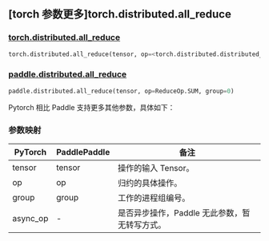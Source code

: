 ## [torch 参数更多]torch.distributed.all_reduce

### [torch.distributed.all_reduce](https://pytorch.org/docs/stable/distributed.html#torch.distributed.all_reduce)

```python
torch.distributed.all_reduce(tensor, op=<torch.distributed.distributed_c10d.ReduceOp object>, group=None, async_op=False)
```

### [paddle.distributed.all_reduce](https://www.paddlepaddle.org.cn/documentation/docs/zh/develop/api/paddle/distributed/all_reduce_cn.html)

```python
paddle.distributed.all_reduce(tensor, op=ReduceOp.SUM, group=0)
```

Pytorch 相比 Paddle 支持更多其他参数，具体如下：

### 参数映射

| PyTorch  | PaddlePaddle | 备注                                          |
| -------- | ------------ | --------------------------------------------- |
| tensor   | tensor       | 操作的输入 Tensor。                           |
| op       | op           | 归约的具体操作。                              |
| group    | group        | 工作的进程组编号。                            |
| async_op | -            | 是否异步操作，Paddle 无此参数，暂无转写方式。 |
